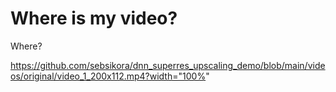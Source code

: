 # Where is my video?

Where?

https://github.com/sebsikora/dnn_superres_upscaling_demo/blob/main/videos/original/video_1_200x112.mp4?width="100%"

